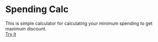 # Spending Calc

This is simple calculator for calculating your minimum spending to get maximum discount.  
[Try it](https://harisol.github.io/spending_calc/)